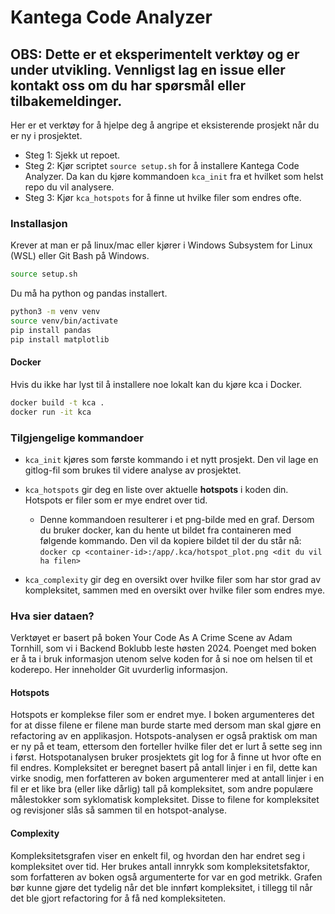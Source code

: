 # Kantega Code Analyzer

## OBS: Dette er et eksperimentelt verktøy og er under utvikling. Vennligst lag en issue eller kontakt oss om du har spørsmål eller tilbakemeldinger.

Her er et verktøy for å hjelpe deg å angripe et eksisterende prosjekt når du er ny i prosjektet.

* Steg 1:
Sjekk ut repoet.
* Steg 2: Kjør scriptet `source setup.sh` for å installere Kantega Code Analyzer. Da kan du kjøre kommandoen `kca_init` fra et hvilket som helst repo du vil analysere.
* Steg 3: Kjør `kca_hotspots` for å finne ut hvilke filer som endres ofte.

### Installasjon

Krever at man er på linux/mac eller kjører i Windows Subsystem for Linux (WSL) eller Git Bash på Windows.
```bash
source setup.sh
```

Du må ha python og pandas installert.

```bash
python3 -m venv venv
source venv/bin/activate
pip install pandas
pip install matplotlib
```

#### Docker

Hvis du ikke har lyst til å installere noe lokalt kan du kjøre kca i Docker.

```bash
docker build -t kca .
docker run -it kca
```




### Tilgjengelige kommandoer
* `kca_init` kjøres som første kommando i et nytt prosjekt. Den vil lage en gitlog-fil som brukes til videre analyse av prosjektet.

* `kca_hotspots` gir deg en liste over aktuelle **hotspots** i koden din. Hotspots er filer som er mye endret over tid.
  * Denne kommandoen resulterer i et png-bilde med en graf. Dersom du bruker docker, kan du hente ut bildet fra containeren med følgende kommando. Den vil da kopiere bildet til der du står nå:
  ```docker cp <container-id>:/app/.kca/hotspot_plot.png <dit du vil ha filen>```

* `kca_complexity` gir deg en oversikt over hvilke filer som har stor grad av kompleksitet, sammen med en oversikt over hvilke filer som endres mye.

### Hva sier dataen?

Verktøyet er basert på boken Your Code As A Crime Scene av Adam Tornhill, som vi i Backend Boklubb leste høsten 2024. Poenget med boken er å ta i bruk informasjon
utenom selve koden for å si noe om helsen til et koderepo. Her inneholder Git uvurderlig informasjon. 

#### Hotspots
Hotspots er komplekse filer som er endret mye. I boken argumenteres det for at disse filene er filene man burde starte med dersom man skal gjøre en refactoring av en applikasjon. 
Hotspots-analysen er også praktisk om man er ny på et team, ettersom den forteller hvilke filer det er lurt å sette seg inn i først. Hotspotanalysen bruker prosjektets git log for å
finne ut hvor ofte en fil endres. Kompleksitet er beregnet basert på antall linjer i en fil, dette kan virke snodig, men forfatteren av boken argumenterer med at antall linjer i en fil 
er et like bra (eller like dårlig) tall på kompleksitet, som andre populære målestokker som syklomatisk kompleksitet. Disse to filene for kompleksitet og revisjoner slås så sammen til en
hotspot-analyse. 

#### Complexity
Kompleksitetsgrafen viser en enkelt fil, og hvordan den har endret seg i kompleksitet over tid. Her brukes antall innrykk som kompleksitetsfaktor, som forfatteren av boken også argumenterte for
var en god metrikk. Grafen bør kunne gjøre det tydelig når det ble innført kompleksitet, i tillegg til når det ble gjort refactoring for å få ned kompleksiteten. 